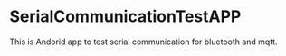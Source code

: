 # SerialCommunicationTestAPP
This is Andorid app to test serial communication for bluetooth and mqtt.
